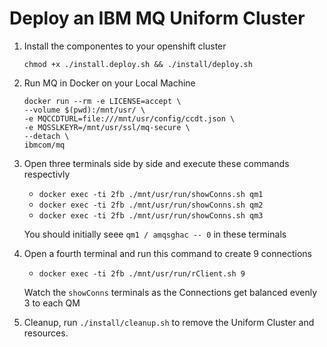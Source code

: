# Deploy an IBM MQ Uniform Cluster

1. Install the componentes to your openshift cluster
     
       chmod +x ./install.deploy.sh && ./install/deploy.sh
2. Run MQ in Docker on your Local Machine

    ```
    docker run --rm -e LICENSE=accept \
    --volume $(pwd):/mnt/usr/ \
    -e MQCCDTURL=file:///mnt/usr/config/ccdt.json \
    -e MQSSLKEYR=/mnt/usr/ssl/mq-secure \
    --detach \
    ibmcom/mq
    ```
3. Open three terminals side by side and execute these commands respectivly
    - `docker exec -ti 2fb ./mnt/usr/run/showConns.sh qm1`
    - `docker exec -ti 2fb ./mnt/usr/run/showConns.sh qm2`
    - `docker exec -ti 2fb ./mnt/usr/run/showConns.sh qm3`

    You should initially seee `qm1 / amqsghac -- 0` in these terminals

4. Open a fourth terminal and run this command to create 9 connections
    -   `docker exec -ti 2fb ./mnt/usr/run/rClient.sh 9`
    
    Watch the `showConns` terminals as the Connections get balanced evenly 3 to each QM
5. Cleanup, run `./install/cleanup.sh` to remove the Uniform Cluster and resources.